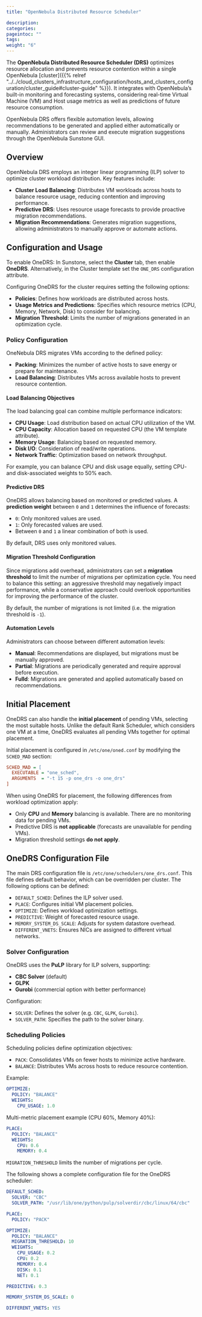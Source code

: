 ```yaml
---
title: "OpenNebula Distributed Resource Scheduler"

description:
categories:
pageintoc: ""
tags:
weight: "6"
---
```


<a id="scheduler-drs"></a>

<!--# OpenNebula Distributed Resource Scheduler (DRS) -->

The **OpenNebula Distributed Resource Scheduler (DRS)** optimizes resource allocation and prevents resource contention within a single OpenNebula [cluster]({{% relref "../../cloud_clusters_infrastructure_configuration/hosts_and_clusters_configuration/cluster_guide#cluster-guide" %}}). It integrates with OpenNebula’s built-in monitoring and forecasting systems, considering real-time Virtual Machine (VM) and Host usage metrics as well as predictions of future resource consumption.

OpenNebula DRS offers flexible automation levels, allowing recommendations to be generated and applied either automatically or manually. Administrators can review and execute migration suggestions through the OpenNebula Sunstone GUI.

## Overview

OpenNebula DRS employs an integer linear programming (ILP) solver to optimize cluster workload distribution. Key features include:

- **Cluster Load Balancing**: Distributes VM workloads across hosts to balance resource usage, reducing contention and improving performance.
- **Predictive DRS**: Uses resource usage forecasts to provide proactive migration recommendations.
- **Migration Recommendations**: Generates migration suggestions, allowing administrators to manually approve or automate actions.

## Configuration and Usage

To enable OneDRS: In Sunstone, select the **Cluster** tab, then enable **OneDRS**. Alternatively, in the Cluster template set the `ONE_DRS` configuration attribute.

Configuring OneDRS for the cluster requires setting the following options:

- **Policies**: Defines how workloads are distributed across hosts.
- **Usage Metrics and Predictions**: Specifies which resource metrics (CPU, Memory, Network, Disk) to consider for balancing.
- **Migration Threshold**: Limits the number of migrations generated in an optimization cycle.

### Policy Configuration

OneNebula DRS migrates VMs according to the defined policy:

- **Packing**: Minimizes the number of active hosts to save energy or prepare for maintenance.
- **Load Balancing**: Distributes VMs across available hosts to prevent resource contention.

#### Load Balancing Objectives

The load balancing goal can combine multiple performance indicators:

- **CPU Usage**: Load distribution based on actual CPU utilization of the VM.
- **CPU Capacity**: Allocation based on requested CPU (the VM template attribute).
- **Memory Usage**: Balancing based on requested memory.
- **Disk I/O**: Consideration of read/write operations.
- **Network Traffic**: Optimization based on network throughput.

For example, you can balance CPU and disk usage equally, setting CPU- and disk-associated weights to 50% each.

#### Predictive DRS

OneDRS allows balancing based on monitored or predicted values. A **prediction weight** between `0` and `1` determines the influence of forecasts:

- `0`: Only monitored values are used.
- `1`: Only forecasted values are used.
- Between `0` and `1` a linear combination of both is used.

By default, DRS uses only monitored values.

#### Migration Threshold Configuration

Since migrations add overhead, administrators can set a **migration threshold** to limit the number of migrations per optimization cycle. You need to balance this setting: an aggressive threshold may negatively impact performance, while a conservative approach could overlook opportunities for improving the performance of the cluster.

By default, the number of migrations is not limited (i.e. the migration threshold is `-1`).

#### Automation Levels

Administrators can choose between different automation levels:

- **Manual**: Recommendations are displayed, but migrations must be manually approved.
- **Partial**: Migrations are periodically generated and require approval before execution.
- **Fulld**: Migrations are generated and applied automatically based on recommendations.

## Initial Placement

OneDRS can also handle the **initial placement** of pending VMs, selecting the most suitable hosts. Unlike the default Rank Scheduler, which considers one VM at a time, OneDRS evaluates all pending VMs together for optimal placement.

Initial placement is configured in `/etc/one/oned.conf` by modifying the `SCHED_MAD` section:

```ini
SCHED_MAD = [
  EXECUTABLE = "one_sched",
  ARGUMENTS  = "-t 15 -p one_drs -o one_drs"
]
```

When using OneDRS for placement, the following differences from workload optimization apply:

- Only **CPU** and **Memory** balancing is available. There are no monitoring data for pending VMs.
- Predictive DRS is **not applicable** (forecasts are unavailable for pending VMs).
- Migration threshold settings **do not apply**.

## OneDRS Configuration File

The main DRS configuration file is `/etc/one/schedulers/one_drs.conf`. This file defines default behavior, which can be overridden per cluster. The following options can be defined:

- `DEFAULT_SCHED`: Defines the ILP solver used.
- `PLACE`: Configures initial VM placement policies.
- `OPTIMIZE`: Defines workload optimization settings.
- `PREDICTIVE`: Weight of forecasted resource usage.
- `MEMORY_SYSTEM_DS_SCALE`: Adjusts for system datastore overhead.
- `DIFFERENT_VNETS`: Ensures NICs are assigned to different virtual networks.

### Solver Configuration

OneDRS uses the **PuLP** library for ILP solvers, supporting:

- **CBC Solver** (default)
- **GLPK**
- **Gurobi** (commercial option with better performance)

Configuration:

- `SOLVER`: Defines the solver (e.g. `CBC`, `GLPK`, `Gurobi`).
- `SOLVER_PATH`: Specifies the path to the solver binary.

### Scheduling Policies

Scheduling policies define optimization objectives:

- `PACK`: Consolidates VMs on fewer hosts to minimize active hardware.
- `BALANCE`: Distributes VMs across hosts to reduce resource contention.

Example:

```yaml
OPTIMIZE:
  POLICY: "BALANCE"
  WEIGHTS:
    CPU_USAGE: 1.0
```

Multi-metric placement example (CPU 60%, Memory 40%):

```yaml
PLACE:
  POLICY: "BALANCE"
  WEIGHTS:
    CPU: 0.6
    MEMORY: 0.4
```

`MIGRATION_THRESHOLD` limits the number of migrations per cycle.

The following shows a complete configuration file for the OneDRS scheduler:

```yaml
DEFAULT_SCHED:
  SOLVER: "CBC"
  SOLVER_PATH: "/usr/lib/one/python/pulp/solverdir/cbc/linux/64/cbc"

PLACE:
  POLICY: "PACK"

OPTIMIZE:
  POLICY: "BALANCE"
  MIGRATION_THRESHOLD: 10
  WEIGHTS:
    CPU_USAGE: 0.2
    CPU: 0.2
    MEMORY: 0.4
    DISK: 0.1
    NET: 0.1

PREDICTIVE: 0.3

MEMORY_SYSTEM_DS_SCALE: 0

DIFFERENT_VNETS: YES
```
